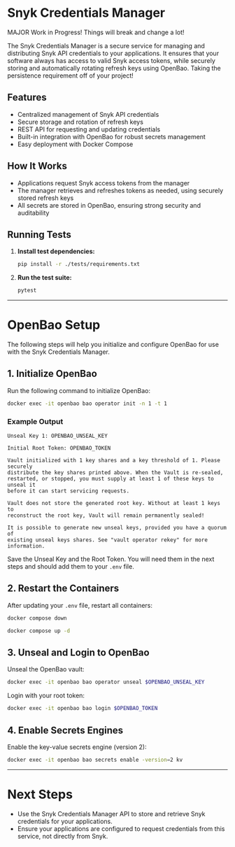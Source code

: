 # Snyk Credentials Manager

MAJOR Work in Progress! Things will break and change a lot!

The Snyk Credentials Manager is a secure service for managing and distributing Snyk API credentials to your applications. It ensures that your software always has access to valid Snyk access tokens, while securely storing and automatically rotating refresh keys using OpenBao. Taking the persistence requirement off of your project!

## Features
- Centralized management of Snyk API credentials
- Secure storage and rotation of refresh keys
- REST API for requesting and updating credentials
- Built-in integration with OpenBao for robust secrets management
- Easy deployment with Docker Compose

## How It Works
- Applications request Snyk access tokens from the manager
- The manager retrieves and refreshes tokens as needed, using securely stored refresh keys
- All secrets are stored in OpenBao, ensuring strong security and auditability

## Running Tests

1. **Install test dependencies:**
   ```bash
   pip install -r ./tests/requirements.txt
   ```

2. **Run the test suite:**
   ```bash
   pytest
   ```

---

# OpenBao Setup

The following steps will help you initialize and configure OpenBao for use with the Snyk Credentials Manager.

## 1. Initialize OpenBao
Run the following command to initialize OpenBao:
```bash
docker exec -it openbao bao operator init -n 1 -t 1
```

### Example Output
```
Unseal Key 1: OPENBAO_UNSEAL_KEY

Initial Root Token: OPENBAO_TOKEN

Vault initialized with 1 key shares and a key threshold of 1. Please securely
distribute the key shares printed above. When the Vault is re-sealed,
restarted, or stopped, you must supply at least 1 of these keys to unseal it
before it can start servicing requests.

Vault does not store the generated root key. Without at least 1 keys to
reconstruct the root key, Vault will remain permanently sealed!

It is possible to generate new unseal keys, provided you have a quorum of
existing unseal keys shares. See "vault operator rekey" for more information.
```

Save the Unseal Key and the Root Token. You will need them in the next steps and should add them to your `.env` file.

## 2. Restart the Containers
After updating your `.env` file, restart all containers:

```bash
docker compose down
```
```bash
docker compose up -d
```

## 3. Unseal and Login to OpenBao
Unseal the OpenBao vault:
```bash
docker exec -it openbao bao operator unseal $OPENBAO_UNSEAL_KEY
```

Login with your root token:
```bash
docker exec -it openbao bao login $OPENBAO_TOKEN
```

## 4. Enable Secrets Engines
Enable the key-value secrets engine (version 2):
```bash
docker exec -it openbao bao secrets enable -version=2 kv
```

---

# Next Steps
- Use the Snyk Credentials Manager API to store and retrieve Snyk credentials for your applications.
- Ensure your applications are configured to request credentials from this service, not directly from Snyk.